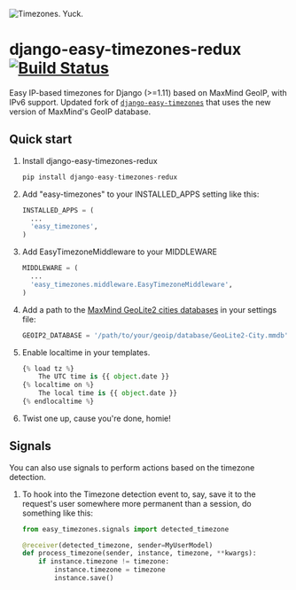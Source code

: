 ![Timezones. Yuck.](http://i.imgur.com/Qc2W47H.gif)

django-easy-timezones-redux [![Build Status](https://travis-ci.org/maurizi/django-easy-timezones.svg)](https://travis-ci.org/maurizi/django-easy-timezones)
=====================

Easy IP-based timezones for Django (>=1.11) based on MaxMind GeoIP, with IPv6 support.
Updated fork of [`django-easy-timezones`](https://github.com/Miserlou/django-easy-timezones) that uses the new version of MaxMind's GeoIP database.

Quick start
-----------

1. Install django-easy-timezones-redux

    ```python
    pip install django-easy-timezones-redux
    ```

1. Add "easy-timezones" to your INSTALLED_APPS setting like this:

    ```python
    INSTALLED_APPS = (
      ...
      'easy_timezones',
    )
    ```

1. Add EasyTimezoneMiddleware to your MIDDLEWARE

    ```python
    MIDDLEWARE = (
      ...
      'easy_timezones.middleware.EasyTimezoneMiddleware',
    )
    ```

1. Add a path to the [MaxMind GeoLite2 cities databases](https://dev.maxmind.com/geoip/geoip2/geolite2/) in your settings file:

    ```python
    GEOIP2_DATABASE = '/path/to/your/geoip/database/GeoLite2-City.mmdb'
    ```

1. Enable localtime in your templates.

    ```python
    {% load tz %}
        The UTC time is {{ object.date }}
    {% localtime on %}
        The local time is {{ object.date }}
    {% endlocaltime %}
    ```
1. Twist one up, cause you're done, homie!

## Signals

You can also use signals to perform actions based on the timezone detection.

1. To hook into the Timezone detection event to, say, save it to the request's user somewhere more permanent than a session, do something like this:

	```python
	from easy_timezones.signals import detected_timezone	

	@receiver(detected_timezone, sender=MyUserModel)
	def process_timezone(sender, instance, timezone, **kwargs):
    	if instance.timezone != timezone:
        	instance.timezone = timezone
        	instance.save()
	```
